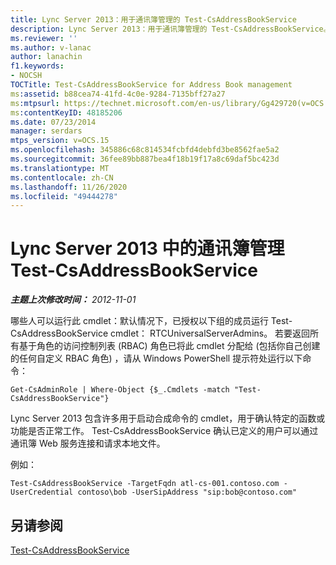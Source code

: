 ```yaml
---
title: Lync Server 2013：用于通讯簿管理的 Test-CsAddressBookService
description: Lync Server 2013：用于通讯簿管理的 Test-CsAddressBookService。
ms.reviewer: ''
ms.author: v-lanac
author: lanachin
f1.keywords:
- NOCSH
TOCTitle: Test-CsAddressBookService for Address Book management
ms:assetid: b88cea74-41fd-4c0e-9284-7135bff27a27
ms:mtpsurl: https://technet.microsoft.com/en-us/library/Gg429720(v=OCS.15)
ms:contentKeyID: 48185206
ms.date: 07/23/2014
manager: serdars
mtps_version: v=OCS.15
ms.openlocfilehash: 345886c68c814534fcbfd4debfd3be8562fae5a2
ms.sourcegitcommit: 36fee89bb887bea4f18b19f17a8c69daf5bc423d
ms.translationtype: MT
ms.contentlocale: zh-CN
ms.lasthandoff: 11/26/2020
ms.locfileid: "49444278"
---
```

# <a name="test-csaddressbookservice-for-address-book-management-in-lync-server-2013"></a>Lync Server 2013 中的通讯簿管理 Test-CsAddressBookService

<div data-xmlns="http://www.w3.org/1999/xhtml">

<div class="topic" data-xmlns="http://www.w3.org/1999/xhtml" data-msxsl="urn:schemas-microsoft-com:xslt" data-cs="https://msdn.microsoft.com/">

<div data-asp="https://msdn2.microsoft.com/asp">



</div>

<div id="mainSection">

<div id="mainBody">

<span> </span>

_**主题上次修改时间：** 2012-11-01_

哪些人可以运行此 cmdlet：默认情况下，已授权以下组的成员运行 Test-CsAddressBookService cmdlet： RTCUniversalServerAdmins。 若要返回所有基于角色的访问控制列表 (RBAC) 角色已将此 cmdlet 分配给 (包括你自己创建的任何自定义 RBAC 角色) ，请从 Windows PowerShell 提示符处运行以下命令：

    Get-CsAdminRole | Where-Object {$_.Cmdlets -match "Test-CsAddressBookService"}

Lync Server 2013 包含许多用于启动合成命令的 cmdlet，用于确认特定的函数或功能是否正常工作。 Test-CsAddressBookService 确认已定义的用户可以通过通讯簿 Web 服务连接和请求本地文件。

例如：

    Test-CsAddressBookService -TargetFqdn atl-cs-001.contoso.com -UserCredential contoso\bob -UserSipAddress "sip:bob@contoso.com"

<div>

## <a name="see-also"></a>另请参阅


[Test-CsAddressBookService](https://docs.microsoft.com/powershell/module/skype/Test-CsAddressBookService)  
  

</div>

</div>

<span> </span>

</div>

</div>

</div>

